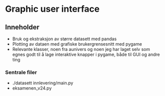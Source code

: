 # Graphic user interface 

## Inneholder
* Bruk og ekstraksjon av større datasett med pandas
* Plotting av dataen med grafiske brukergrensesnitt med pygame
* Relevante klasser, noen fra aunivers og noen jeg har laget selv som egnes godt til å lage interaktive knapper i pygame, både til GUI og andre ting

### Sentrale filer
* ./datasett innlevering/main.py
* eksamenen_v24.py